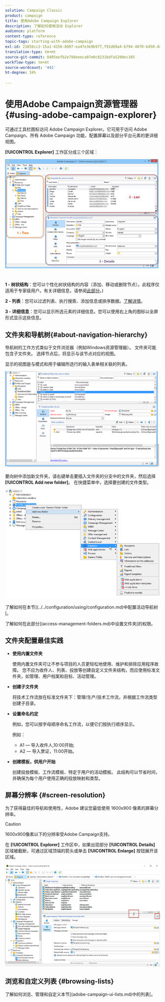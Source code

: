 ```yaml
---
solution: Campaign Classic
product: campaign
title: 使用Adobe Campaign Explorer
description: 了解如何使用活动 Explorer
audience: platform
content-type: reference
topic-tags: starting-with-adobe-campaign
exl-id: 21656cc2-15a1-4156-8897-ea4fe3e9b97f,f91d69a4-b794-40f0-b450-de862d7333e2
translation-type: tm+mt
source-git-commit: 8405eefb2e79deeeca07e0c8231bdfa5200ec185
workflow-type: tm+mt
source-wordcount: '441'
ht-degree: 34%

---
```


# 使用Adobe Campaign资源管理器{#using-adobe-campaign-explorer}

可通过工具栏图标访问 Adobe Campaign Explorer。它可用于访问 Adobe Campaign、所有 Adobe Campaign 功能、配置屏幕以及部分平台元素的更详细视图。

**[!UICONTROL Explorer]** 工作区分成三个区域：

![](assets/s_ncs_user_navigation.png)

**1 - 树状结构**：您可以个性化树状结构的内容（添加、移动或删除节点）。此程序仅适用于专家级用户。有关详细信息，请参阅[此部分](#about-navigation-hierarchy)。)

**2 - 列表**：您可以过滤列表、执行搜索、添加信息或排序数据。[了解详情](adobe-campaign-ui-lists.md)。

**3 - 详细信息**：您可以显示所选元素的详细信息。您可以使用右上角的图标以全屏形式显示这些信息。

## 文件夹和导航树{#about-navigation-hierarchy}

导航树的工作方式类似于文件浏览器（例如Windows资源管理器）。 文件夹可能包含子文件夹。 选择节点后，将显示与该节点对应的视图。

显示的视图是与模式和用于编辑所选行的输入表单相关联的列表。

![](assets/d_ncs_integration_navigation.png)

要向树中添加新文件夹，请右键单击要插入文件夹的分支中的文件夹，然后选择&#x200B;**[!UICONTROL Add new folder]**。 在快捷菜单中，选择要创建的文件类型。

![](assets/d_ncs_integration_navigation_create.png)

了解如何在本节](../../configuration/using/configuration.md)中配置活动导航树[。

了解如何在此部分](access-management-folders.md)中设置文件夹[的权限。

## 文件夹配置最佳实践

* **使用内置文件夹**

   使用内置文件夹可让不参与项目的人员更轻松地使用、维护和排除应用程序故障。 您不应为收件人、列表、投放等创建自定义文件夹结构，而应使用标准文件夹，如管理、用户档案和目标、活动管理。

* **创建子文件夹**

   将技术工作流放在标准文件夹下：管理/生产/技术工作流，并根据工作流类型创建子目录。

* **设置命名约定**

   例如，您可以按字母顺序命名工作流，以便它们按执行顺序显示。

   例如：

   * A1 — 导入收件人,10:00开始;
   * A2 — 导入票证，11:00开始。

* **创建模板，供用户开始**

   创建投放模板、工作流模板、特定于用户的活动模板。 此结构可以节省时间，并确保为每个用户使用正确的投放映射和类型。

## 屏幕分辨率 {#screen-resolution}

为了获得最佳的导航和使用性，Adobe 建议您最低使用 1600x900 像素的屏幕分辨率。

>[!CAUTION]
>
>1600x900像素以下的分辨率受Adobe Campaign支持。

在 **[!UICONTROL Explorer]** 工作区中，如果出现部分 **[!UICONTROL Details]** 区域被截断，可通过区域顶端的箭头或单击 **[!UICONTROL Enlarge]** 按钮展开该区域。

![](assets/s_ncs_user_resolution.png)

## 浏览和自定义列表 {#browsing-lists}

了解如何浏览、管理和自定义本节](adobe-campaign-ui-lists.md)中的列表[。
